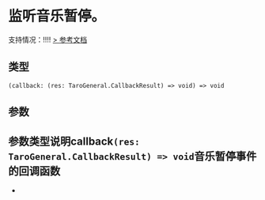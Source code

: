 # 监听音乐暂停。
支持情况：!!!!
[> 参考文档
](https://developers.weixin.qq.com/miniprogram/dev/api/media/background-audio/wx.onBackgroundAudioPause.html)
## 类型[​](onBackgroundAudioPause.html#类型)
```tsx
(callback: (res: TaroGeneral.CallbackResult) => void) => void
```

## 参数[​](onBackgroundAudioPause.html#参数)
参数类型说明callback`(res: TaroGeneral.CallbackResult) => void`音乐暂停事件的回调函数
- 
-
